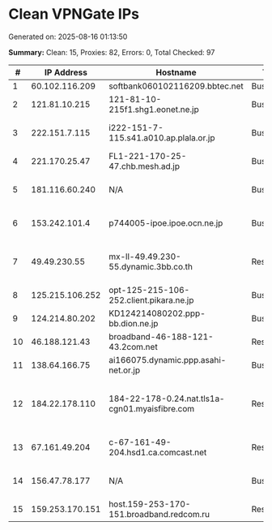 # Clean VPNGate IPs
Generated on: 2025-08-16 01:13:50

**Summary:** Clean: 15, Proxies: 82, Errors: 0, Total Checked: 97

| # | IP Address | Hostname | Type | Country | Provider |
|---|------------|----------|------|---------|----------|
| 1 | 60.102.116.209 | softbank060102116209.bbtec.net | Business | JP | SoftBank Corp. |
| 2 | 121.81.10.215 | 121-81-10-215f1.shg1.eonet.ne.jp | Business | JP | OPTAGE Inc. |
| 3 | 222.151.7.115 | i222-151-7-115.s41.a010.ap.plala.or.jp | Business | JP | NTT Communications Corporation |
| 4 | 221.170.25.47 | FL1-221-170-25-47.chb.mesh.ad.jp | Business | JP | BIGLOBE Inc. |
| 5 | 181.116.60.240 | N/A | Business | AR | Techtel LMDS Comunicaciones Interactivas S.A. |
| 6 | 153.242.101.4 | p744005-ipoe.ipoe.ocn.ne.jp | Business | JP | NTT Communications Corporation |
| 7 | 49.49.230.55 | mx-ll-49.49.230-55.dynamic.3bb.co.th | Residential | TH | Triple T Broadband Public Company Limited |
| 8 | 125.215.106.252 | opt-125-215-106-252.client.pikara.ne.jp | Business | JP | STNet, Incorporated |
| 9 | 124.214.80.202 | KD124214080202.ppp-bb.dion.ne.jp | Business | JP | KDDI CORPORATION |
| 10 | 46.188.121.43 | broadband-46-188-121-43.2com.net | Residential | RU | LLC SETEL |
| 11 | 138.64.166.75 | ai166075.dynamic.ppp.asahi-net.or.jp | Business | JP | Asahi Net |
| 12 | 184.22.178.110 | 184-22-178-0.24.nat.tls1a-cgn01.myaisfibre.com | Residential | TH | ADVANCED WIRELESS NETWORK COMPANY LIMITED |
| 13 | 67.161.49.204 | c-67-161-49-204.hsd1.ca.comcast.net | Residential | US | Comcast Cable Communications, LLC |
| 14 | 156.47.78.177 | N/A | Business | US | Consolidated Communications, Inc. |
| 15 | 159.253.170.151 | host.159-253-170-151.broadband.redcom.ru | Residential | RU | JSC "Redcom-lnternet" |
